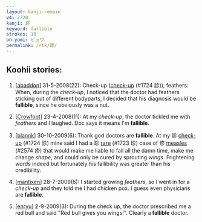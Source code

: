 ```yaml
---
layout: kanji-remain
v4: 2720
kanji: 謬
keyword: fallible
strokes: 18
on-yomi: ビュウ
permalink: /rtk/謬/
---
```


## Koohii stories: 

1) [<a href="http://kanji.koohii.com/profile/abaddon">abaddon</a>] 31-5-2008(22): Check-up (<a href="http://kanji.koohii.com/study/kanji/1724">check-up</a> (#1724 診)), feathers: When, during the <em>check-up</em>, I noticed that the doctor had feathers sticking out of different bodyparts, I decided that his diagnosis would be<strong> fallible</strong>, since he obviously was a nut.

2) [<a href="http://kanji.koohii.com/profile/Crowfoot">Crowfoot</a>] 23-4-2008(11): At my <em>check-up</em>, the doctor tickled me with <em>feathers</em> and I laughed. Doc says it means I&#039;m<strong> fallible</strong>.

3) [<a href="http://kanji.koohii.com/profile/blannk">blannk</a>] 30-10-2009(6): Thank god doctors are<strong> fallible</strong>. At my 診 <a href="http://kanji.koohii.com/study/kanji/1724">check-up</a> (#1724 診) mine said I had a 珍 <a href="../v4/1723.html">rare</a> (#1723 珍) case of 疹 <a href="../v4/2574.html">measles</a> (#2574 疹) that would make me liable to fall all the damn time, make me change <em>shape</em>, and could only be cured by sprouting <em>wings</em>. Frightening <em>words</em> indeed but fortunately his fallibility was greater than his credibility.

4) [<a href="http://kanji.koohii.com/profile/mantixen">mantixen</a>] 28-7-2009(6): I started growing <em>feathers</em>, so I went in for a <em>check-up</em> and they told me I had chicken pox. I guess even physicians are<strong> fallible</strong>.

5) [<a href="http://kanji.koohii.com/profile/enryu">enryu</a>] 2-9-2009(3): During the check up, the doctor prescribed me a red bull and said &quot;Red bull gives you wings!&quot;. Clearly a<strong> fallible</strong> doctor.

